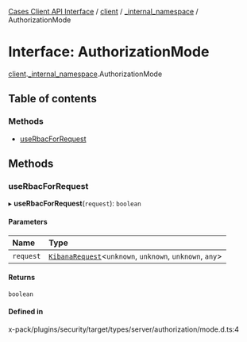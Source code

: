 [Cases Client API Interface](../README.md) / [client](../modules/client.md) / [\_internal\_namespace](../modules/client._internal_namespace.md) / AuthorizationMode

# Interface: AuthorizationMode

[client](../modules/client.md).[_internal_namespace](../modules/client._internal_namespace.md).AuthorizationMode

## Table of contents

### Methods

- [useRbacForRequest](client._internal_namespace.AuthorizationMode-1.md#userbacforrequest)

## Methods

### useRbacForRequest

▸ **useRbacForRequest**(`request`): `boolean`

#### Parameters

| Name | Type |
| :------ | :------ |
| `request` | [`KibanaRequest`](../classes/client._internal_namespace.KibanaRequest.md)<`unknown`, `unknown`, `unknown`, `any`\> |

#### Returns

`boolean`

#### Defined in

x-pack/plugins/security/target/types/server/authorization/mode.d.ts:4
